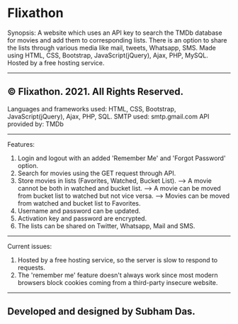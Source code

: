 # Flixathon

Synopsis:
A website which uses an API key to search the TMDb database for movies and add them to corresponding lists. There is an option to share the lists through various media like mail, tweets, Whatsapp, SMS. Made using HTML, CSS, Bootstrap, JavaScript(jQuery), Ajax, PHP, MySQL. Hosted by a free hosting service.

----------------------------------------------------------------------------------------------------------------------------------------
© Flixathon. 2021. All Rights Reserved.
----------------------------------------------------------------------------------------------------------------------------------------

Languages and frameworks used: HTML, CSS, Bootstrap, JavaScript(jQuery), Ajax, PHP, SQL.
SMTP used: smtp.gmail.com
API provided by: TMDb

----------------------------------------------------------------------------------------------------------------------------------------

Features:

1. Login and logout with an added 'Remember Me' and 'Forgot Password' option.
2. Search for movies using the GET request through API.
3. Store movies in lists (Favorites, Watched, Bucket List).
--> A movie cannot be both in watched and bucket list.
--> A movie can be moved from bucket list to watched but not vice versa.
--> Movies can be moved from watched and bucket list to Favorites.
4. Username and password can be updated.
5. Activation key and password are encrypted.
6. The lists can be shared on Twitter, Whatsapp, Mail and SMS.

---------------------------------------------------------------------------------------------------------------------------------------

Current issues:

1. Hosted by a free hosting service, so the server is slow to respond to requests.
2. The 'remember me' feature doesn't always work since most modern browsers block cookies coming from a third-party insecure website.

----------------------------------------------------------------------------------------------------------------------------------------
Developed and designed by Subham Das.
----------------------------------------------------------------------------------------------------------------------------------------


